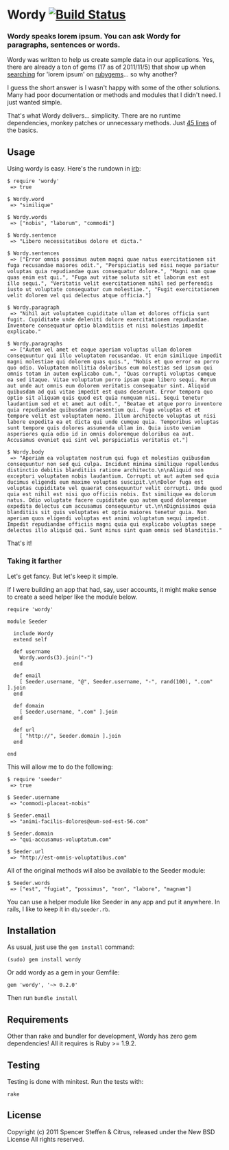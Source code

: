 # Wordy [![Build Status](https://secure.travis-ci.org/citrus/wordy.png)](http://travis-ci.org/citrus/wordy)

### Wordy speaks lorem ipsum. You can ask Wordy for paragraphs, sentences or words. 

Wordy was written to help us create sample data in our applications. Yes, there are already a ton of gems (17 as of 2011/11/5) that show up when [searching](http://rubygems.org/search?utf8=✓&query=lorem+ipsum) for 'lorem ipsum' on [rubygems](http://rubygems.org/)... so why another? 

I guess the short answer is I wasn't happy with some of the other solutions. Many had poor documentation or methods and modules that I didn't need. I just wanted simple.

That's what Wordy delivers... simplicity. There are no runtime dependencies, monkey patches or unnecessary methods. Just [45 lines](https://github.com/citrus/wordy/blob/master/lib/wordy.rb) of the basics.


Usage
-----

Using wordy is easy. Here's the rundown in [irb](http://en.wikipedia.org/wiki/Interactive_Ruby_Shell):

    $ require 'wordy'
     => true 

    $ Wordy.word
     => "similique" 

    $ Wordy.words
     => ["nobis", "laborum", "commodi"] 

    $ Wordy.sentence
     => "Libero necessitatibus dolore et dicta."

    $ Wordy.sentences
     => ["Error omnis possimus autem magni quae natus exercitationem sit fuga recusandae maiores odit.", "Perspiciatis sed nisi neque pariatur voluptas quia repudiandae quas consequatur dolore.", "Magni nam quae quas enim est qui.", "Fuga aut vitae soluta sit et laborum est est illo sequi.", "Veritatis velit exercitationem nihil sed perferendis iusto ut voluptate consequatur cum molestiae.", "Fugit exercitationem velit dolorem vel qui delectus atque officia."] 

    $ Wordy.paragraph
     => "Nihil aut voluptatem cupiditate ullam et dolores officia sunt fugit. Cupiditate unde deleniti dolore exercitationem repudiandae. Inventore consequatur optio blanditiis et nisi molestias impedit explicabo." 

    $ Wordy.paragraphs
     => ["Autem vel amet et eaque aperiam voluptas ullam dolorem consequuntur qui illo voluptatem recusandae. Ut enim similique impedit magni molestiae qui dolorem quas quis.", "Nobis et quo error ea porro quo odio. Voluptatem mollitia doloribus eum molestias sed ipsum qui omnis totam in autem explicabo cum.", "Quas corrupti voluptas cumque ea sed itaque. Vitae voluptatum porro ipsam quae libero sequi. Rerum aut unde aut omnis eum dolorem veritatis consequatur sint. Aliquid quibusdam ad qui vitae impedit est quas deserunt. Error tempora quo optio sit aliquam quis quod est quia numquam nisi. Sequi tenetur laudantium sed et et amet aut odit.", "Beatae et atque porro inventore quia repudiandae quibusdam praesentium qui. Fuga voluptas et et tempore velit est voluptatem nemo. Illum architecto voluptas ut nisi labore expedita ea et dicta qui unde cumque quia. Temporibus voluptas sunt tempore quis dolores assumenda ullam in. Quia iusto veniam asperiores quia odio id in omnis doloremque doloribus ea aut. Accusamus eveniet qui sint vel perspiciatis veritatis et."] 

    $ Wordy.body
     => "Aperiam ea voluptatem nostrum qui fuga et molestias quibusdam consequuntur non sed qui culpa. Incidunt minima similique repellendus distinctio debitis blanditiis ratione architecto.\n\nAliquid non excepturi voluptatem nobis laudantium. Corrupti ut aut autem sed quia ducimus eligendi eum maxime voluptas suscipit.\n\nDolor fuga est voluptas cupiditate vel quaerat consequuntur velit corrupti. Unde quod quia est nihil est nisi quo officiis nobis. Est similique ea dolorum natus. Odio voluptate facere cupiditate quo autem quod doloremque expedita delectus cum accusamus consequuntur ut.\n\nDignissimos quia blanditiis sit quis voluptates et optio maiores tenetur quia. Non aperiam quos eligendi voluptas est animi voluptatum sequi impedit. Impedit repudiandae officiis magni quia qui explicabo voluptas saepe delectus illo aliquid qui. Sunt minus sint quam omnis sed blanditiis." 


That's it!


### Taking it farther

Let's get fancy. But let's keep it simple.

If I were building an app that had, say, user accounts, it might make sense to create a seed helper like the module below.

    require 'wordy'
    
    module Seeder
    
      include Wordy
      extend self
      
      def username
        Wordy.words(3).join("-")
      end
      
      def email
        [ Seeder.username, "@", Seeder.username, "-", rand(100), ".com" ].join 
      end
      
      def domain
        [ Seeder.username, ".com" ].join 
      end
      
      def url
        [ "http://", Seeder.domain ].join 
      end
      
    end

    
This will allow me to do the following:

    $ require 'seeder'
     => true 
    
    $ Seeder.username
     => "commodi-placeat-nobis" 
    
    $ Seeder.email
     => "animi-facilis-dolores@eum-sed-est-56.com" 
    
    $ Seeder.domain
     => "qui-accusamus-voluptatum.com" 
    
    $ Seeder.url
     => "http://est-omnis-voluptatibus.com" 


All of the original methods will also be available to the Seeder module:

    $ Seeder.words
     => ["est", "fugiat", "possimus", "non", "labore", "magnam"]


You can use a helper module like Seeder in any app and put it anywhere. In rails, I like to keep it in `db/seeder.rb`.


 
Installation
------------

As usual, just use the `gem install` command:

    (sudo) gem install wordy
    
Or add wordy as a gem in your Gemfile:

    gem 'wordy', '~> 0.2.0' 

Then run `bundle install`

 
Requirements
------------

Other than rake and bundler for development, Wordy has zero gem dependencies! All it requires is Ruby >= 1.9.2.


Testing
-------

Testing is done with minitest. Run the tests with:

    rake
    


License
-------

Copyright (c) 2011 Spencer Steffen & Citrus, released under the New BSD License All rights reserved.
